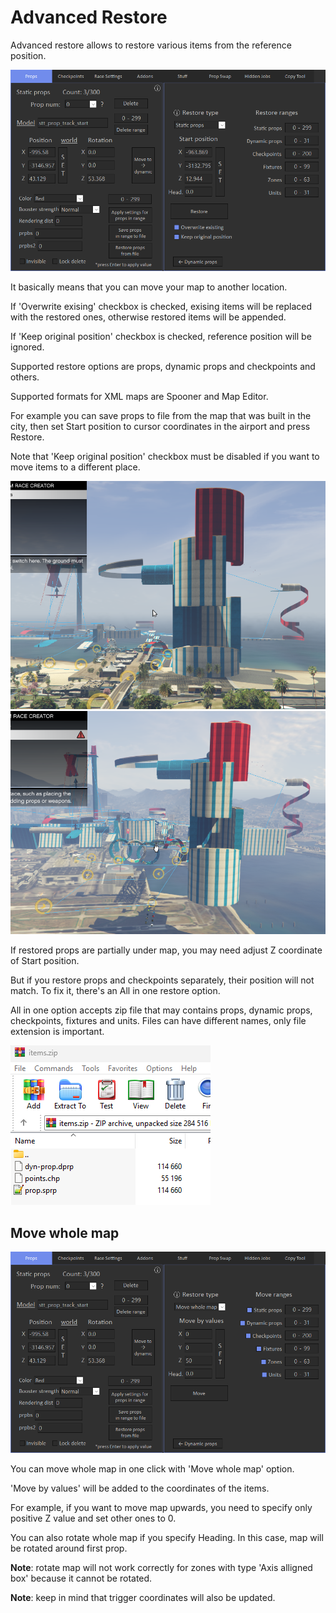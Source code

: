 # Advanced Restore

Advanced restore allows to restore various items from the reference position.

![Img1](../../assets/images/props/img04.png)

It basically means that you can move your map to another location.

If 'Overwrite exising' checkbox is checked, exising items will be replaced with the restored ones, otherwise restored items will be appended.

If 'Keep original position' checkbox is checked, reference position will be ignored.

Supported restore options are props, dynamic props and checkpoints and others.

Supported formats for XML maps are Spooner and Map Editor.

For example you can save props to file from the map that was built in the city, then set Start position to cursor coordinates in the airport and press Restore.

Note that 'Keep original position' checkbox must be disabled if you want to move items to a different place.

![Img2](../../assets/images/props/img05.png)
![Img3](../../assets/images/props/img06.png)

If restored props are partially under map, you may need adjust Z coordinate of Start position.

But if you restore props and checkpoints separately, their position will not match. To fix it, there's an All in one restore option.

All in one option accepts zip file that may contains props, dynamic props, checkpoints, fixtures and units. Files can have different names, only file extension is important.

![Img4](../../assets/images/props/img07.png)

## Move whole map

![Img5](../../assets/images/props/img32.png)

You can move whole map in one click with 'Move whole map' option.

'Move by values' will be added to the coordinates of the items.

For example, if you want to move map upwards, you need to specify only positive Z value and set other ones to 0.

You can also rotate whole map if you specify Heading. In this case, map will be rotated around first prop.

**Note**: rotate map will not work correctly for zones with type 'Axis alligned box' because it cannot be rotated.

**Note**: keep in mind that trigger coordinates will also be updated.